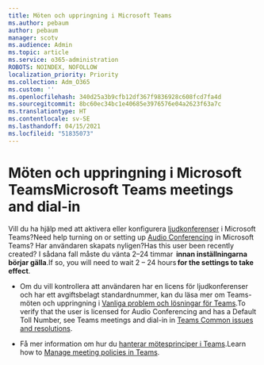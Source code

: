 ```yaml
---
title: Möten och uppringning i Microsoft Teams
ms.author: pebaum
author: pebaum
manager: scotv
ms.audience: Admin
ms.topic: article
ms.service: o365-administration
ROBOTS: NOINDEX, NOFOLLOW
localization_priority: Priority
ms.collection: Adm_O365
ms.custom: ''
ms.openlocfilehash: 340d25a3b9cfb12df367f9836928c608fcd7fa4d
ms.sourcegitcommit: 8bc60ec34bc1e40685e3976576e04a2623f63a7c
ms.translationtype: HT
ms.contentlocale: sv-SE
ms.lasthandoff: 04/15/2021
ms.locfileid: "51835073"
---
```

# <a name="microsoft-teams-meetings-and-dial-in"></a><span data-ttu-id="385ee-102">Möten och uppringning i Microsoft Teams</span><span class="sxs-lookup"><span data-stu-id="385ee-102">Microsoft Teams meetings and dial-in</span></span>

<span data-ttu-id="385ee-103">Vill du ha hjälp med att aktivera eller konfigurera [ljudkonferenser](https://docs.microsoft.com/microsoftteams/audio-conferencing-in-office-365) i Microsoft Teams?</span><span class="sxs-lookup"><span data-stu-id="385ee-103">Need help turning on or setting up [Audio Conferencing](https://docs.microsoft.com/microsoftteams/audio-conferencing-in-office-365) in Microsoft Teams?</span></span> <span data-ttu-id="385ee-104">Har användaren skapats nyligen?</span><span class="sxs-lookup"><span data-stu-id="385ee-104">Has this user been recently created?</span></span> <span data-ttu-id="385ee-105">I sådana fall måste du vänta 2–24 timmar  **innan inställningarna börjar gälla**.</span><span class="sxs-lookup"><span data-stu-id="385ee-105">If so, you will need to wait 2 – 24 hours **for the settings to take effect**.</span></span>

- <span data-ttu-id="385ee-106">Om du vill kontrollera att användaren har en licens för ljudkonferenser och har ett avgiftsbelagt standardnummer, kan du läsa mer om Teams-möten och uppringning i [Vanliga problem och lösningar för Teams](https://docs.microsoft.com/microsoftteams/known-issues).</span><span class="sxs-lookup"><span data-stu-id="385ee-106">To verify that the user is licensed for Audio Conferencing and has a Default Toll Number, see Teams meetings and dial-in in [Teams Common issues and resolutions](https://docs.microsoft.com/microsoftteams/known-issues).</span></span>

- <span data-ttu-id="385ee-107">Få mer information om hur du [hanterar mötesprinciper i Teams](https://docs.microsoft.com/microsoftteams/meeting-policies-in-teams).</span><span class="sxs-lookup"><span data-stu-id="385ee-107">Learn how to [Manage meeting policies in Teams](https://docs.microsoft.com/microsoftteams/meeting-policies-in-teams).</span></span> 

